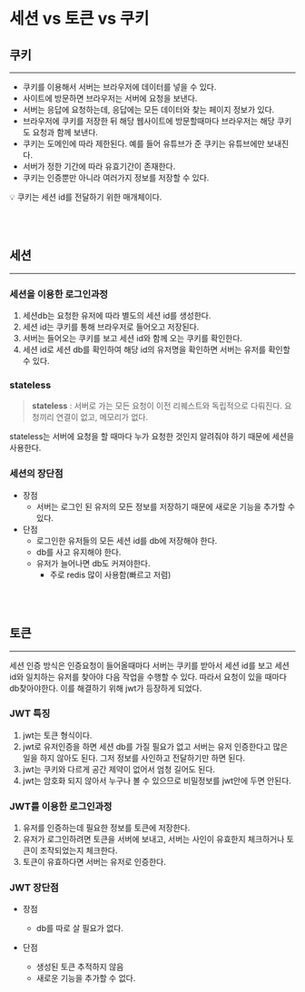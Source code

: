 # 세션 vs 토큰 vs 쿠키

## 쿠키

---

- 쿠키를 이용해서 서버는 브라우저에 데이터를 넣을 수 있다.
- 사이트에 방문하면 브라우저는 서버에 요청을 보낸다.
- 서버는 응답에 요청하는데, 응답에는 모든 데이터와 찾는 페이지 정보가 있다.
- 브라우저에 쿠키를 저장한 뒤 해당 웹사이트에 방문할때마다 브라우저는 해당 쿠키도 요청과 함께 보낸다.
- 쿠키는 도메인에 따라 제한된다. 예를 들어 유튜브가 준 쿠키는 유튜브에만 보내진다.
- 서버가 정한 기간에 따라 유효기간이 존재한다.
- 쿠키는 인증뿐만 아니라 여러가지 정보를 저장할 수 있다.

<aside>
💡 쿠키는 세션 id를 전달하기 위한 매개체이다.

</aside>

<br/><br/>

## 세션

---

### 세션을 이용한 로그인과정

1. 세션db는 요청한 유저에 따라 별도의 세션 id를 생성한다. 
2. 세션 id는 쿠키를 통해 브라우저로 들어오고 저장된다.
3. 서버는 들어오는 쿠키를 보고 세션 id와 함께 오는 쿠키를 확인한다.
4. 세션 id로 세션 db를 확인하여 해당 id의 유저명을 확인하면 서버는 유저를 확인할 수 있다.

### stateless

> **stateless** : 서버로 가는 모든 요청이 이전 리퀘스트와 독립적으로 다뤄진다. 요청끼리 연결이 없고, 메모리가 없다.
> 

stateless는 서버에 요청을 할 때마다 누가 요청한 것인지 알려줘야 하기 때문에 세션을 사용한다.

### 세션의 장단점

- 장점
    - 서버는 로그인 된 유저의 모든 정보를 저장하기 때문에 새로운 기능을 추가할 수 있다.
- 단점
    - 로그인한 유저들의 모든 세션 id를 db에 저장해야 한다.
    - db를 사고 유지해야 한다.
    - 유저가 늘어나면 db도 커져야한다.
        - 주로 redis 많이 사용함(빠르고 저렴)

<br/><br/>

## 토큰

---

세션 인증 방식은 인증요청이 들어올때마다 서버는 쿠키를 받아서 세션 id를 보고 세션 id와 일치하는 유저를 찾아야 다음 작업을 수행할 수 있다. 따라서 요청이 있을 때마다 db찾아야한다. 이를 해결하기 위해 jwt가 등장하게 되었다.

### JWT 특징

1. jwt는 토큰 형식이다.
2. jwt로 유저인증을 하면 세션 db를 가질 필요가 없고 서버는 유저 인증한다고 많은 일을 하지 않아도 된다. 그저 정보를 사인하고 전달하기만 하면 된다.
3. jwt는 쿠키와 다르게 공간 제약이 없어서 엄청 길어도 된다.
4. jwt는 암호화 되지 않아서 누구나 볼 수 있으므로 비밀정보를 jwt안에 두면 안된다.

### JWT를 이용한 로그인과정

1. 유저를 인증하는데 필요한 정보를 토큰에 저장한다.
2. 유저가 로그인하려면 토큰을 서버에 보내고, 서버는 사인이 유효한지 체크하거나 토큰이 조작되었는지 체크한다.
3. 토큰이 유효하다면 서버는 유저로 인증한다.

### JWT 장단점

- 장점
    - db를 따로 살 필요가 없다.

- 단점
    - 생성된 토큰 추적하지 않음
    - 새로운 기능을 추가할 수 없다.
